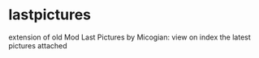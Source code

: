lastpictures
============

extension of old Mod Last Pictures by Micogian: view on index the latest pictures attached
